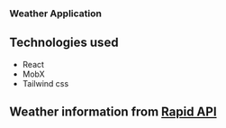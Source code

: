 ### Weather Application

## Technologies used
 - React
 - MobX
 - Tailwind css

## Weather information from [Rapid API](https://rapidapi.com/weatherbit/api/weather/details) 
